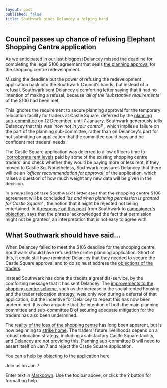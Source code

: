 ```yaml
---
layout: post
published: false
title: Southwark gives Delancey a helping hand
---
```

## Council passes up chance of refusing Elephant Shopping Centre application

As we anticipated in our [last blogpost](http://35percent.org/2018-12-16-mayor-approves-shopping-centre/) Delancey missed the deadline for completing the legal S106 agreement that seals [the planning approval](http://35percent.org/2018-07-09-delancey/) for the shopping centre redevelopment.

Missing the deadline put the power of refusing the redevelopment application back into the Southwark Council's hands, but instead of a refusal, Southwark sent Delancey a comforting [letter](https://twitter.com/35percent_EAN/status/1074272767074291712) saying that it had no intention of making a refusal, because _'all of the 'substantive requirements'_ of the S106 had been met.  

This ignores the requirement to secure planning approval for the temporary relocation facility for traders at Castle Square, deferred by the [planning sub-committee](http://35percent.org/2018-12-16-mayor-approves-shopping-centre/) on 12 December, until 7 January.  Southwark generously tells Delancey that this was _'now not in your control'_ , which implies a failure on the part of the planning sub-committee, rather than on Delancey's part for not submitting an application that the committee could pass and be confident met traders' needs. 

The Castle Square application was deferred to allow officers time to ['corroborate rent levels](http://planbuild.southwark.gov.uk/documents/?GetDocument=%7b%7b%7b!12dhIwvd2JFDUQgBXBnMXA%3d%3d!%7d%7d%7d) paid by some of the existing shopping centre traders' and check whether they would be paying more or less rent, if they moved to Castle Sq.  Nonetheless, Southwark reassures Delancey that there will be an _‘officer recommendation for approval’_ of the application, which raises a question of how much weight any new data will be given in the decision.

In a revealing phrase Southwark's letter says that the shopping centre S106 agreement will be concluded _'as and when planning permission is granted for Castle Square'_ , the notion that it might be rejected not being entertained.  In [A response on this point](https://docdro.id/t6AVbTv) from Southwark to [campaigner's objection](https://docdro.id/OAz3IlX), says that the phrase 'acknowledged the fact that permission might not be granted', an interpretation that is not easy to agree with.

## What Southwark should have said...

When Delancey failed to meet the S106 deadline for the shopping centre, Southwark should have refused the centre planning application. Short of this, it could still  have reminded Delancey that they needed to secure the Castle Square approval and to do so must address the [objections of the traders](https://www.docdroid.net/cJY7s28/latin-obj.pdf).

Instead Southwark has done the traders a great dis-service, by the comforting message that it has sent Delancey. The [improvements to the shopping centre scheme](https://docdro.id/I8Egaq5), such as the increase in the social rented housing and the trader relocation strategy, were only won during a deferral of that application, but the incentive for Delancey to repeat this has now been undermined.  It is also arguable that the intention of both the main planning committee and sub-committee B of securing adequate mitigation for the traders has also been undermined.

The [reality of the loss of the shopping centre](https://london.eater.com/2018/12/13/18139283/elephant-and-castle-shopping-centre-demolition-sadiq-khan) has long been apparent, but is now beginning to [strike home](https://novaramedia.com/2018/12/19/latin-venues-forced-out-to-make-way-for-elephant-and-castle-redevelopment/). The traders' future livelihoods depend on a robust relocation strategy, including a satisfactory Castle Square facility, and Delancey are not providing this.  Planning sub-committee B will need to assert itself on Jan 7 and reject the Castle Square application.

You can a help by objecting to the application here

Join us on Jan 7 

Enter text in [Markdown](http://daringfireball.net/projects/markdown/). Use the toolbar above, or click the **?** button for formatting help.
